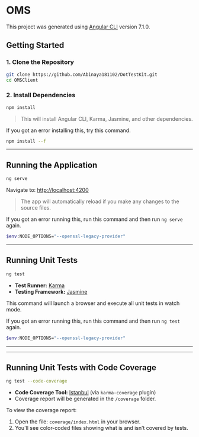 # OMS

This project was generated using [Angular CLI](https://github.com/angular/angular-cli) version 7.1.0.

## Getting Started

### 1. Clone the Repository

```bash
git clone https://github.com/Abinaya181102/DotTestKit.git
cd OMSClient
```

### 2. Install Dependencies

```bash
npm install
```

> This will install Angular CLI, Karma, Jasmine, and other dependencies.

If you got an error installing this, try this command.
```bash
npm install --f
```

---

## Running the Application

```bash
ng serve
```

Navigate to: [http://localhost:4200](http://localhost:4200)

> The app will automatically reload if you make any changes to the source files.

If you got an error running this, run this command and then run `ng serve` again.

```bash
$env:NODE_OPTIONS="--openssl-legacy-provider"
```

---

## Running Unit Tests

```bash
ng test
```

- **Test Runner:** [Karma](https://karma-runner.github.io/)
- **Testing Framework:** [Jasmine](https://jasmine.github.io/)

This command will launch a browser and execute all unit tests in watch mode.

If you got an error running this, run this command and then run `ng test` again.

```bash
$env:NODE_OPTIONS="--openssl-legacy-provider"
```

---

---

## Running Unit Tests with Code Coverage

```bash
ng test --code-coverage
```

- **Code Coverage Tool:** [Istanbul](https://istanbul.js.org/) (via `karma-coverage` plugin)
- Coverage report will be generated in the `/coverage` folder.

To view the coverage report:

1. Open the file: `coverage/index.html` in your browser.
2. You'll see color-coded files showing what is and isn’t covered by tests.
